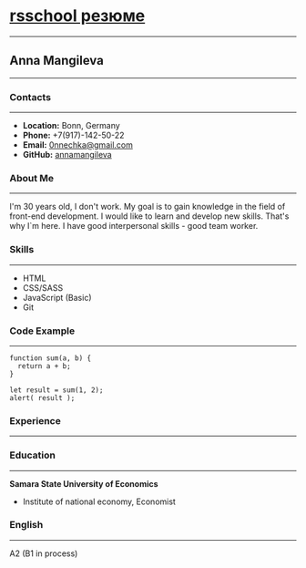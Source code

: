 # [rsschool резюме](https://annamangileva.github.io/rsschool-cv/cv)
---
## Anna Mangileva
---
### Contacts
---
- **Location:** Bonn, Germany
- **Phone:** +7(917)-142-50-22
- **Email:** [0nnechka@gmail.com](0nnechka@gmail.com)
- **GitHub:** [annamangileva](https://github.com/annamangileva)

### About Me
---
I'm 30 years old, I don't work. My goal is to gain knowledge in the field of front-end development.
I would like to learn and develop new skills. That's why I`m here. I have good interpersonal
skills - good team worker.

### Skills
---
- HTML
- CSS/SASS
- JavaScript (Basic)
- Git

### Code Example
---
```
function sum(a, b) {
  return a + b;
}

let result = sum(1, 2);
alert( result );
```

### Experience
---

### Education
---
**Samara State University of Economics**
- Institute of national economy, Economist

### English
---
A2 (B1 in process)